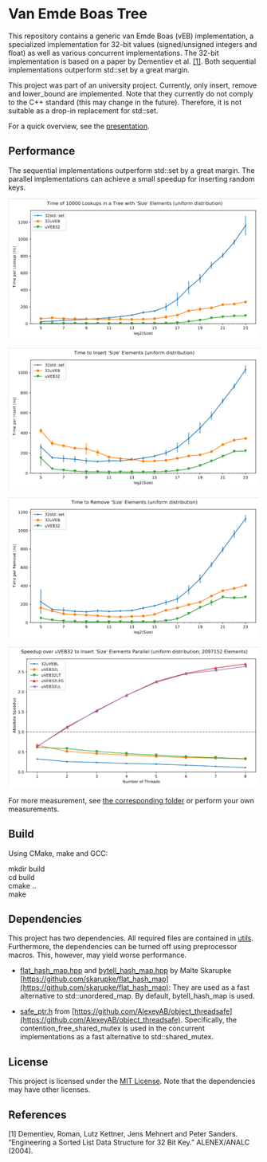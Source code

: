 # Van Emde Boas Tree

This repository contains a generic van Emde Boas (vEB) implementation, a specialized implementation for 32-bit values (signed/unsigned integers and float) as well as various concurrent implementations. The 32-bit implementation is based on a paper by Dementiev et al. [[1]](#1). Both sequential implementations outperform std::set by a great margin.

This project was part of an university project. Currently, only insert, remove and lower_bound are implemented. Note that they currently do not comply to the C++ standard (this may change in the future). Therefore, it is not suitable as a drop-in replacement for std::set.

For a quick overview, see the [presentation](./presentation/slides.pdf).

## Performance

The sequential implementations outperform std::set by a great margin. The parallel implementations can achieve a small speedup for inserting random keys.

![](./measurements/lookup.png)

![](./measurements/insert.png)

![](./measurements/remove.png)

![](./measurements/insertParallel.png)

For more measurement, see [the corresponding folder](./measurements/) or perform your own measurements.

## Build

Using CMake, make and GCC:

mkdir build  
cd build  
cmake ..  
make

## Dependencies

This project has two dependencies. All required files are contained in [utils](./utils/). Furthermore, the dependencies can be turned off using preprocessor macros. This, however, may yield worse performance.

- [flat_hash_map.hpp](./utils/flat_hash_map.hpp) and [bytell_hash_map.hpp](./utils/bytell_hash_map.hpp) by Malte Skarupke [https://github.com/skarupke/flat_hash_map](https://github.com/skarupke/flat_hash_map): They are used as a fast alternative to std::unordered_map. By default, bytell_hash_map is used.

- [safe_ptr.h](./utils/safe_ptr.h) from [https://github.com/AlexeyAB/object_threadsafe](https://github.com/AlexeyAB/object_threadsafe). Specifically, the contention_free_shared_mutex is used in the concurrent implementations as a fast alternative to std::shared_mutex.

## License

This project is licensed under the [MIT License](LICENSE). Note that the dependencies may have other licenses.

## References
<a id="1">[1]</a>
Dementiev, Roman, Lutz Kettner, Jens Mehnert and Peter Sanders. “Engineering a Sorted List Data Structure for 32 Bit Key.” ALENEX/ANALC (2004).